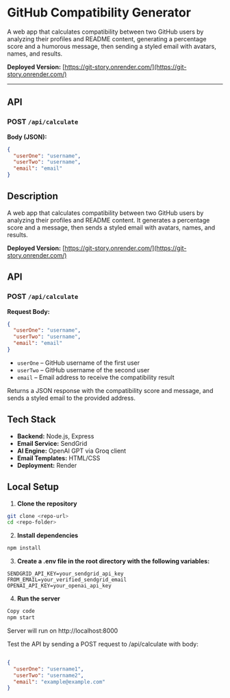 # GitHub Compatibility Generator

A web app that calculates compatibility between two GitHub users by analyzing their profiles and README content, generating a percentage score and a humorous message, then sending a styled email with avatars, names, and results.

**Deployed Version:** [https://git-story.onrender.com/](https://git-story.onrender.com/)

---

## API

### POST `/api/calculate`

**Body (JSON):**
```json
{
  "userOne": "username",
  "userTwo": "username",
  "email": "email"
}
```

## Description
A web app that calculates compatibility between two GitHub users by analyzing their profiles and README content. It generates a percentage score and a message, then sends a styled email with avatars, names, and results.

**Deployed Version:** [https://git-story.onrender.com/](https://git-story.onrender.com/)

## API

### POST `/api/calculate`

**Request Body:**
```json
{
  "userOne": "username",
  "userTwo": "username",
  "email": "email"
}
```

- `userOne` – GitHub username of the first user
- `userTwo` – GitHub username of the second user
- `email` – Email address to receive the compatibility result

Returns a JSON response with the compatibility score and message, and sends a styled email to the provided address.

## Tech Stack

- **Backend:** Node.js, Express
- **Email Service:** SendGrid
- **AI Engine:** OpenAI GPT via Groq client
- **Email Templates:** HTML/CSS
- **Deployment:** Render


## Local Setup

1. **Clone the repository**
```bash
git clone <repo-url>
cd <repo-folder>
```
2. **Install dependencies**

```bash
npm install
```
3. **Create a .env file in the root directory with the following variables:**

```
SENDGRID_API_KEY=your_sendgrid_api_key
FROM_EMAIL=your_verified_sendgrid_email
OPENAI_API_KEY=your_openai_api_key
```
4. **Run the server**

```bash
Copy code
npm start
```
Server will run on http://localhost:8000

Test the API by sending a POST request to /api/calculate with body:

```json

{
  "userOne": "username1",
  "userTwo": "username2",
  "email": "example@example.com"
}
```